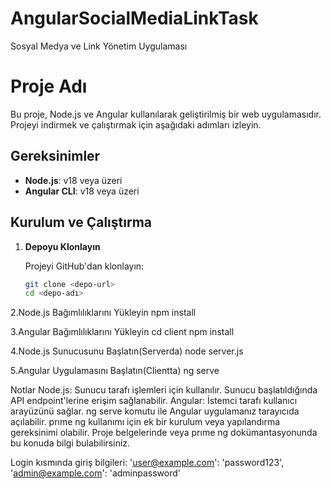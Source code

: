 # AngularSocialMediaLinkTask
Sosyal Medya ve Link Yönetim Uygulaması 

# Proje Adı

Bu proje, Node.js ve Angular kullanılarak geliştirilmiş bir web uygulamasıdır. Projeyi indirmek ve çalıştırmak için aşağıdaki adımları izleyin.

## Gereksinimler

- **Node.js**: v18 veya üzeri
- **Angular CLI**: v18 veya üzeri

## Kurulum ve Çalıştırma

1. **Depoyu Klonlayın**

   Projeyi GitHub'dan klonlayın:

   ```bash
   git clone <depo-url>
   cd <depo-adı>

2.Node.js Bağımlılıklarını Yükleyin
npm install

3.Angular Bağımlılıklarını Yükleyin
cd client
npm install

4.Node.js Sunucusunu Başlatın(Serverda)
node server.js

5.Angular Uygulamasını Başlatın(Clientta)
ng serve

Notlar
Node.js: Sunucu tarafı işlemleri için kullanılır. Sunucu başlatıldığında API endpoint'lerine erişim sağlanabilir.
Angular: İstemci tarafı kullanıcı arayüzünü sağlar. ng serve komutu ile Angular uygulamanız tarayıcıda açılabilir.
prıme ng kullanımı için ek bir kurulum veya yapılandırma gereksinimi olabilir. Proje belgelerinde veya prıme ng dokümantasyonunda bu konuda bilgi bulabilirsiniz.

Login kısmında giriş bilgileri:
'user@example.com': 'password123',
'admin@example.com': 'adminpassword'
